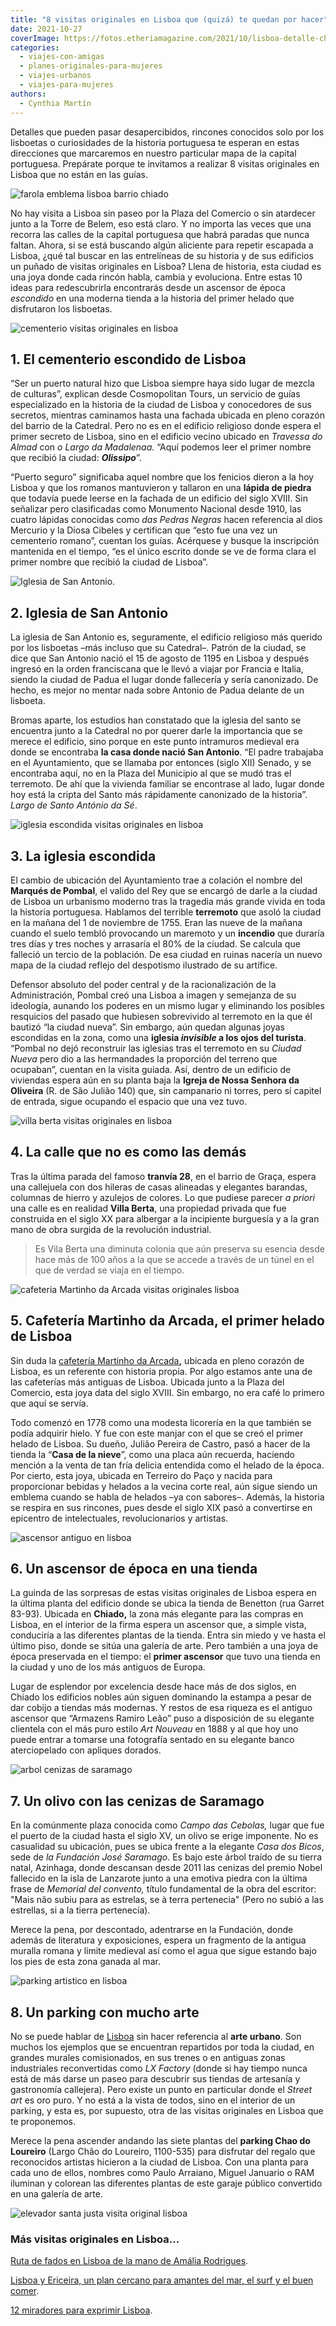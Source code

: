 ```yaml
---
title: "8 visitas originales en Lisboa que (quizá) te quedan por hacer"
date: 2021-10-27
coverImage: https://fotos.etheriamagazine.com/2021/10/lisboa-detalle-chiado.jpg
categories: 
  - viajes-con-amigas
  - planes-originales-para-mujeres
  - viajes-urbanos
  - viajes-para-mujeres
authors: 
  - Cynthia Martín
---
```


Detalles que pueden pasar desapercibidos, rincones conocidos solo por los lisboetas o curiosidades de la historia portuguesa te esperan en estas direcciones que marcaremos en nuestro particular mapa de la capital portuguesa. Prepárate porque te invitamos a realizar 8 visitas originales en Lisboa que no están en las guías.

![farola emblema lisboa barrio chiado](https://fotos.etheriamagazine.com/2021/10/lisboa-detalle-chiado.jpg "Detalle de una farola en el barrio de Chiado. © Turismo de Lisboa")

No hay visita a Lisboa sin paseo por la Plaza del Comercio o sin atardecer junto a la 
Torre de Belem, eso está claro. Y no importa las veces que una recorra las calles de la 
capital portuguesa que habrá paradas que nunca faltan. Ahora, si se está buscando algún 
aliciente para repetir escapada a Lisboa, ¿qué tal buscar en las entrelíneas de su 
historia y de sus edificios un puñado de visitas originales en Lisboa? Llena de 
historia, esta ciudad es una joya donde cada rincón habla, cambia y evoluciona. Entre 
estas 10 ideas para redescubrirla encontrarás desde un ascensor de época _escondido_ en 
una moderna tienda a la historia del primer helado que disfrutaron los lisboetas. 

![cementerio visitas originales en lisboa](https://fotos.etheriamagazine.com/2021/10/lisboa-original-cementerio.jpg "Cementerio escondido en Lisboa. © Cynthia Martín")

## 1\. El cementerio escondido de Lisboa

“Ser un puerto natural hizo que Lisboa siempre haya sido lugar de mezcla de culturas”, 
explican desde Cosmopolitan Tours, un servicio de guías especializado en la historia de 
la ciudad de Lisboa y conocedores de sus secretos, mientras caminamos hasta una fachada 
ubicada en pleno corazón del barrio de la Catedral. Pero no es en el edificio religioso 
donde espera el primer secreto de Lisboa, sino en el edificio vecino ubicado en 
_Travessa do Almad_ con _o Largo da Madalenaa._ “Aquí podemos leer el primer nombre que 
recibió la ciudad: _**Olissipo**_”. 

“Puerto seguro” significaba aquel nombre que los fenicios dieron a la hoy Lisboa y que 
los romanos mantuvieron y tallaron en una **lápida de piedra** que todavía puede leerse 
en la fachada de un edificio del siglo XVIII. Sin señalizar pero clasificadas como 
Monumento Nacional desde 1910, las cuatro lápidas conocidas como _das Pedras Negras_ 
hacen referencia al dios Mercurio y la Diosa Cibeles y certifican que “esto fue una vez 
un cementerio romano”, cuentan los guías. Acérquese y busque la inscripción mantenida en 
el tiempo, “es el único escrito donde se ve de forma clara el primer nombre que recibió 
la ciudad de Lisboa”. 

![Iglesia de San Antonio.](https://fotos.etheriamagazine.com/2021/10/lisboa-iglesia-san-antonio.jpg "Iglesia de Antonio.")

## 2\. Iglesia de San Antonio

La iglesia de San Antonio es, seguramente, el edificio religioso más querido por los 
lisboetas –más incluso que su Catedral–. Patrón de la ciudad, se dice que San Antonio 
nació el 15 de agosto de 1195 en Lisboa y después ingresó en la orden franciscana que le 
llevó a viajar por Francia e Italia, siendo la ciudad de Padua el lugar donde fallecería 
y sería canonizado. De hecho, es mejor no mentar nada sobre Antonio de Padua delante de 
un lisboeta. 

Bromas aparte, los estudios han constatado que la iglesia del santo se encuentra junto a 
la Catedral no por querer darle la importancia que se merece el edificio, sino porque en 
este punto intramuros medieval era donde se encontraba **la casa donde nació San 
Antonio**. “El padre trabajaba en el Ayuntamiento, que se llamaba por entonces (siglo 
XII) Senado, y se encontraba aquí, no en la Plaza del Municipio al que se mudó tras el 
terremoto. De ahí que la vivienda familiar se encontrase al lado, lugar donde hoy está 
la cripta del Santo más rápidamente canonizado de la historia”. _Largo de Santo António 
da Sé_. 

![iglesia escondida visitas originales en lisboa](https://fotos.etheriamagazine.com/2021/10/lisboa-original-capilla-escondida.jpg "Iglesia escondida en Lisboa. © Cynthia M.")

## 3\. La iglesia escondida

El cambio de ubicación del Ayuntamiento trae a colación el nombre del **Marqués de 
Pombal**, el valido del Rey que se encargó de darle a la ciudad de Lisboa un urbanismo 
moderno tras la tragedia más grande vivida en toda la historia portuguesa. Hablamos del 
terrible **terremoto** que asoló la ciudad en la mañana del 1 de noviembre de 1755. Eran 
las nueve de la mañana cuando el suelo tembló provocando un maremoto y un **incendio** 
que duraría tres días y tres noches y arrasaría el 80% de la ciudad. Se calcula que 
falleció un tercio de la población. De esa ciudad en ruinas nacería un nuevo mapa de la 
ciudad reflejo del despotismo ilustrado de su artífice. 

Defensor absoluto del poder central y de la racionalización de la Administración, Pombal 
creó una Lisboa a imagen y semejanza de su ideología, aunando los poderes en un mismo 
lugar y eliminando los posibles resquicios del pasado que hubiesen sobrevivido al 
terremoto en la que él bautizó “la ciudad nueva”. Sin embargo, aún quedan algunas joyas 
escondidas en la zona, como una **iglesia _invisible_ a los ojos del turista**. “Pombal 
no dejó reconstruir las iglesias tras el terremoto en su _Ciudad Nueva_ pero dio a las 
hermandades la proporción del terreno que ocupaban”, cuentan en la visita guiada. Así, 
dentro de un edificio de viviendas espera aún en su planta baja la **Igreja de Nossa 
Senhora da Oliveira** (R. de São Julião 140) que, sin campanario ni torres, pero sí 
capitel de entrada, sigue ocupando el espacio que una vez tuvo. 

![villa berta visitas originales en lisboa](https://fotos.etheriamagazine.com/2021/10/lisboa-vila-berta.jpg "Villa Berta, la calle de Lisboa que no es realmente una calle. © Cynthia M.")

## 4\. La calle que no es como las demás

Tras la última parada del famoso **tranvía 28**, en el barrio de Graça, espera una 
callejuela con dos hileras de casas alineadas y elegantes barandas, columnas de hierro y 
azulejos de colores. Lo que pudiese parecer _a priori_ una calle es en realidad **Villa 
Berta**, una propiedad privada que fue construida en el siglo XX para albergar a la 
incipiente burguesía y a la gran mano de obra surgida de la revolución industrial. 

> Es Vila Berta una diminuta colonia que aún preserva su esencia desde hace más de 100 
> años a la que se accede a través de un túnel en el que de verdad se viaja en el tiempo. 

![cafeteria Martinho da Arcada visitas originales lisboa](https://fotos.etheriamagazine.com/2021/10/lisboa-original-cafe-martinho.jpg "Cafetería Martinho da Arcada, en Lisboa. © Cynthia M.")

## 5\. Cafetería Martinho da Arcada, el primer helado de Lisboa

Sin duda la [cafetería Martinho da Arcada](http://martinhodaarcada.pt/)**,** ubicada en 
pleno corazón de Lisboa, es un referente con historia propia. Por algo estamos ante una 
de las cafeterías más antiguas de Lisboa. Ubicada junto a la Plaza del Comercio, esta 
joya data del siglo XVIII. Sin embargo, no era café lo primero que aquí se servía. 

Todo comenzó en 1778 como una modesta licorería en la que también se podía adquirir 
hielo. Y fue con este manjar con el que se creó el primer helado de Lisboa. Su dueño, 
Julião Pereira de Castro, pasó a hacer de la tienda la “**Casa de la nieve**”, como una 
placa aún recuerda, haciendo mención a la venta de tan fría delicia entendida como el 
helado de la época. Por cierto, esta joya, ubicada en Terreiro do Paço y nacida para 
proporcionar bebidas y helados a la vecina corte real, aún sigue siendo un emblema 
cuando se habla de helados –ya con sabores–. Además, la historia se respira en sus 
rincones, pues desde el siglo XIX pasó a convertirse en epicentro de intelectuales, 
revolucionarios y artistas. 

![ascensor antiguo en lisboa](https://fotos.etheriamagazine.com/2021/10/visitas-originales-lisboa-Ascensor.jpg "Un ascensor de época oculto en una tienda. © Cynthia M.")

## 6\. Un ascensor de época en una tienda

La guinda de las sorpresas de estas visitas originales de Lisboa espera en la última 
planta del edificio donde se ubica la tienda de Benetton (rua Garret 83-93). Ubicada en 
**Chiado,** la zona más elegante para las compras en Lisboa, en el interior de la firma 
espera un ascensor que, a simple vista, conduciría a las diferentes plantas de la 
tienda. Entra sin miedo y ve hasta el último piso, donde se sitúa una galería de arte. 
Pero también a una joya de época preservada en el tiempo: el **primer ascensor** que 
tuvo una tienda en la ciudad y uno de los más antiguos de Europa. 

Lugar de esplendor por excelencia desde hace más de dos siglos, en Chiado los edificios 
nobles aún siguen dominando la estampa a pesar de dar cobijo a tiendas más modernas. Y 
restos de esa riqueza es el antiguo ascensor que “Armazens Ramiro Leão” puso a 
disposición de su elegante clientela con el más puro estilo _Art Nouveau_ en 1888 y al 
que hoy uno puede entrar a tomarse una fotografía sentado en su elegante banco 
aterciopelado con apliques dorados. 

![arbol cenizas de saramago](https://fotos.etheriamagazine.com/2021/10/arbol-lisboa-Saramago.jpg "Árbol con las cenizas de Saramago, una de las 8 visitas originales en Lisboa. © Cynthia M.")

## 7\. Un olivo con las cenizas de Saramago

En la comúnmente plaza conocida como _Campo das Cebolas,_ lugar que fue el puerto de la 
ciudad hasta el siglo XV, un olivo se erige imponente. No es casualidad su ubicación, 
pues se ubica frente a la elegante _Casa dos Bicos_, sede de _la Fundación José 
Saramago_. Es bajo este árbol traído de su tierra natal, Azinhaga, donde descansan desde 
2011 las cenizas del premio Nobel fallecido en la isla de Lanzarote junto a una emotiva 
piedra con la última frase de _Memorial del convento,_ título fundamental de la obra del 
escritor: "Mais não subiu para as estrelas, se à terra pertenecia" (Pero no subió a las 
estrellas, si a la tierra pertenecía). 

Merece la pena, por descontado, adentrarse en la Fundación, donde además de literatura y 
exposiciones, espera un fragmento de la antigua muralla romana y límite medieval así 
como el agua que sigue estando bajo los pies de esta zona ganada al mar. 

![parking artistico en lisboa](https://fotos.etheriamagazine.com/2021/10/lisboa-original-parking.jpg "Parking con obras pictóricas de diversos artistas. © Cynthia M.")

## 8\. Un parking con mucho arte

No se puede hablar de [Lisboa](https://www.visitlisboa.com/) sin hacer referencia al 
**arte urbano**. Son muchos los ejemplos que se encuentran repartidos por toda la 
ciudad, en grandes murales comisionados, en sus trenes o en antiguas zonas industriales 
reconvertidas como _LX Factory_ (donde si hay tiempo nunca está de más darse un paseo 
para descubrir sus tiendas de artesanía y gastronomía callejera). Pero existe un punto 
en particular donde el _Street art_ es oro puro. Y no está a la vista de todos, sino en 
el interior de un parking, y esta es, por supuesto, otra de las visitas originales en 
Lisboa que te proponemos. 

Merece la pena ascender andando las siete plantas del **parking Chao do Loureiro** 
(Largo Chão do Loureiro, 1100-535) para disfrutar del regalo que reconocidos artistas 
hicieron a la ciudad de Lisboa. Con una planta para cada uno de ellos, nombres como 
Paulo Arraiano, Miguel Januario o RAM iluminan y colorean las diferentes plantas de este 
garaje público convertido en una galería de arte. 

![elevador santa justa visita original lisboa](https://fotos.etheriamagazine.com/2021/10/Lisboa-viaje-original.jpg "Elevador de Santa Justa, en Lisboa. © Cynthia M.")

### Más visitas originales en Lisboa...

[Ruta de fados en Lisboa de la mano de Amália 
Rodrigues](https://etheriamagazine.com/2020/12/30/ruta-de-fados-en-la-lisboa-de-amalia-rodrigues/). 

[Lisboa y Ericeira, un plan cercano para amantes del mar, el surf y el buen 
comer](https://etheriamagazine.com/2020/03/24/escapada-con-amigas-a-lisboa-y-ericeira-portugal-surf/). 

[12 miradores para exprimir 
Lisboa](https://etheriamagazine.com/2018/10/30/12-miradores-para-exprimir-lisboa/).
